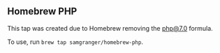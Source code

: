## Homebrew PHP

This tap was created due to Homebrew removing the php@7.0 formula.

To use, run `brew tap samgranger/homebrew-php`.
